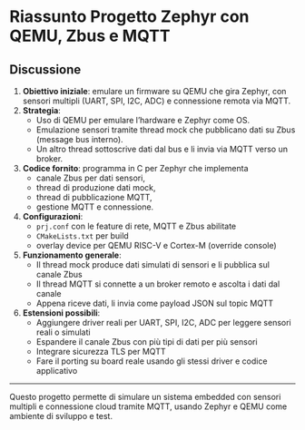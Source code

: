 # Riassunto Progetto Zephyr con QEMU, Zbus e MQTT

## Discussione

1. **Obiettivo iniziale**: emulare un firmware su QEMU che gira Zephyr, con sensori multipli (UART, SPI, I2C, ADC) e connessione remota via MQTT.
2. **Strategia**:
   - Uso di QEMU per emulare l’hardware e Zephyr come OS.
   - Emulazione sensori tramite thread mock che pubblicano dati su Zbus (message bus interno).
   - Un altro thread sottoscrive dati dal bus e li invia via MQTT verso un broker.
3. **Codice fornito**: programma in C per Zephyr che implementa
   - canale Zbus per dati sensori,
   - thread di produzione dati mock,
   - thread di pubblicazione MQTT,
   - gestione MQTT e connessione.
4. **Configurazioni**:
   - `prj.conf` con le feature di rete, MQTT e Zbus abilitate
   - `CMakeLists.txt` per build
   - overlay device per QEMU RISC-V e Cortex-M (override console)
5. **Funzionamento generale**:
   - Il thread mock produce dati simulati di sensori e li pubblica sul canale Zbus
   - Il thread MQTT si connette a un broker remoto e ascolta i dati dal canale
   - Appena riceve dati, li invia come payload JSON sul topic MQTT
6. **Estensioni possibili**:
   - Aggiungere driver reali per UART, SPI, I2C, ADC per leggere sensori reali o simulati
   - Espandere il canale Zbus con più tipi di dati per più sensori
   - Integrare sicurezza TLS per MQTT
   - Fare il porting su board reale usando gli stessi driver e codice applicativo

---

Questo progetto permette di simulare un sistema embedded con sensori multipli e connessione cloud tramite MQTT, usando Zephyr e QEMU come ambiente di sviluppo e test.

